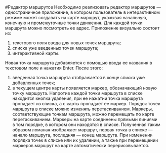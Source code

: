 #Редактор маршрутов
Необходимо реализовать редактор маршрутов — одностраничное приложение, в
котором пользователь в интерактивном режиме может создавать на карте
маршрут, указывая начальную, конечную и промежуточные точки движения. Для
каждой точки маршрута можно посмотреть ее адрес.
Приложение визуально состоит из:
1. текстового поля ввода для новых точек маршрута;
2. списка уже введенных точек маршрута;
3. интерактивной карты. 

Новая точка маршрута добавляется с помощью ввода ее названия в текстовом
поле и нажатия Enter. После этого:
1. введенная точка маршрута отображается в конце списка уже добавленных
точек;
2. в текущем центре карты появляется маркер, обозначающий новую точку
маршрута.
Напротив каждой точки маршрута в списке находится кнопка удаления, при ее
нажатии точка маршрута пропадает из списка, а с карты пропадает ее маркер.
Порядок точек маршрута в списке можно изменять перетаскиванием.
Маркеры, соответствующие точкам маршрута, можно перемещать по карте
перетаскиванием.
Маркеры на карте соединены прямыми линиями в том порядке, в котором они
находятся в списке. Полученная таким образом ломаная изображает маршрут,
первая точка в списке — начало маршрута, последняя — конец маршрута.
При изменении порядка точек в списке или их удалении, а также при перемещении
маркеров маршрут на карте автоматически перерисовывается. 

